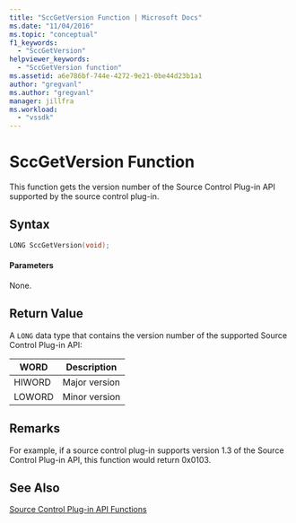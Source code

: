 ```yaml
---
title: "SccGetVersion Function | Microsoft Docs"
ms.date: "11/04/2016"
ms.topic: "conceptual"
f1_keywords: 
  - "SccGetVersion"
helpviewer_keywords: 
  - "SccGetVersion function"
ms.assetid: a6e786bf-744e-4272-9e21-0be44d23b1a1
author: "gregvanl"
ms.author: "gregvanl"
manager: jillfra
ms.workload: 
  - "vssdk"
---
```

# SccGetVersion Function
This function gets the version number of the Source Control Plug-in API supported by the source control plug-in.  
  
## Syntax  
  
```cpp  
LONG SccGetVersion(void);  
```  
  
#### Parameters  
 None.  
  
## Return Value  
 A `LONG` data type that contains the version number of the supported Source Control Plug-in API:  
  
|WORD|Description|  
|----------|-----------------|  
|HIWORD|Major version|  
|LOWORD|Minor version|  
  
## Remarks  
 For example, if a source control plug-in supports version 1.3 of the Source Control Plug-in API, this function would return 0x0103.  
  
## See Also  
 [Source Control Plug-in API Functions](../extensibility/source-control-plug-in-api-functions.md)